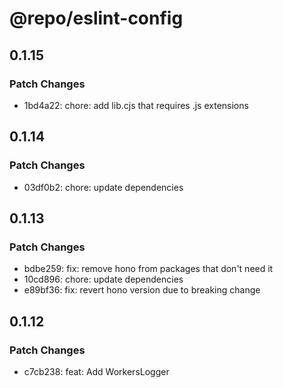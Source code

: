 # @repo/eslint-config

## 0.1.15

### Patch Changes

- 1bd4a22: chore: add lib.cjs that requires .js extensions

## 0.1.14

### Patch Changes

- 03df0b2: chore: update dependencies

## 0.1.13

### Patch Changes

- bdbe259: fix: remove hono from packages that don't need it
- 10cd896: chore: update dependencies
- e89bf36: fix: revert hono version due to breaking change

## 0.1.12

### Patch Changes

- c7cb238: feat: Add WorkersLogger
